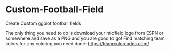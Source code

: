 # Custom-Football-Field
Create Custom ggplot football fields

The only thing you need to do is download your midfield logo from ESPN or somewhere and save as a PNG and you are good to go! Find matching team colors for any coloring you need done: https://teamcolorcodes.com/

